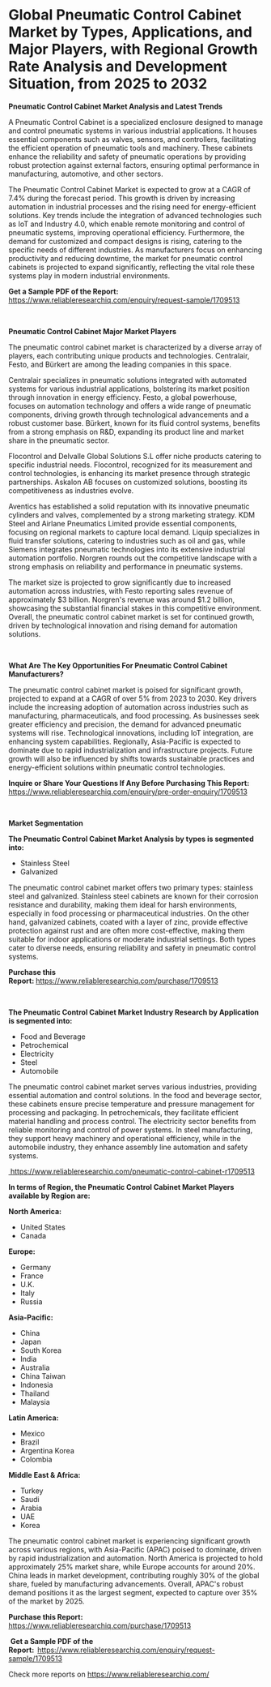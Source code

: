 <p><h1>Global Pneumatic Control Cabinet Market by Types, Applications, and Major Players, with Regional Growth Rate Analysis and Development Situation, from 2025 to 2032</h1></p><p><strong>Pneumatic Control Cabinet Market Analysis and Latest Trends</strong></p>
<p><p>A Pneumatic Control Cabinet is a specialized enclosure designed to manage and control pneumatic systems in various industrial applications. It houses essential components such as valves, sensors, and controllers, facilitating the efficient operation of pneumatic tools and machinery. These cabinets enhance the reliability and safety of pneumatic operations by providing robust protection against external factors, ensuring optimal performance in manufacturing, automotive, and other sectors.</p><p>The Pneumatic Control Cabinet Market is expected to grow at a CAGR of 7.4% during the forecast period. This growth is driven by increasing automation in industrial processes and the rising need for energy-efficient solutions. Key trends include the integration of advanced technologies such as IoT and Industry 4.0, which enable remote monitoring and control of pneumatic systems, improving operational efficiency. Furthermore, the demand for customized and compact designs is rising, catering to the specific needs of different industries. As manufacturers focus on enhancing productivity and reducing downtime, the market for pneumatic control cabinets is projected to expand significantly, reflecting the vital role these systems play in modern industrial environments.</p></p>
<p><strong>Get a Sample PDF of the Report:&nbsp;</strong> <a href="https://www.reliableresearchiq.com/enquiry/request-sample/1709513?utm_campaign=3505&utm_medium=2&utm_source=Github&utm_content=ia&utm_term=27032025&utm_id=pneumatic-control-cabinet">https://www.reliableresearchiq.com/enquiry/request-sample/1709513</a></p>
<p>&nbsp;</p>
<p><strong>Pneumatic Control Cabinet Major Market Players</strong></p>
<p><p>The pneumatic control cabinet market is characterized by a diverse array of players, each contributing unique products and technologies. Centralair, Festo, and Bürkert are among the leading companies in this space. </p><p>Centralair specializes in pneumatic solutions integrated with automated systems for various industrial applications, bolstering its market position through innovation in energy efficiency. Festo, a global powerhouse, focuses on automation technology and offers a wide range of pneumatic components, driving growth through technological advancements and a robust customer base. Bürkert, known for its fluid control systems, benefits from a strong emphasis on R&D, expanding its product line and market share in the pneumatic sector.</p><p>Flocontrol and Delvalle Global Solutions S.L offer niche products catering to specific industrial needs. Flocontrol, recognized for its measurement and control technologies, is enhancing its market presence through strategic partnerships. Askalon AB focuses on customized solutions, boosting its competitiveness as industries evolve.</p><p>Aventics has established a solid reputation with its innovative pneumatic cylinders and valves, complemented by a strong marketing strategy. KDM Steel and Airlane Pneumatics Limited provide essential components, focusing on regional markets to capture local demand. Liquip specializes in fluid transfer solutions, catering to industries such as oil and gas, while Siemens integrates pneumatic technologies into its extensive industrial automation portfolio. Norgren rounds out the competitive landscape with a strong emphasis on reliability and performance in pneumatic systems.</p><p>The market size is projected to grow significantly due to increased automation across industries, with Festo reporting sales revenue of approximately $3 billion. Norgren's revenue was around $1.2 billion, showcasing the substantial financial stakes in this competitive environment. Overall, the pneumatic control cabinet market is set for continued growth, driven by technological innovation and rising demand for automation solutions.</p></p>
<p>&nbsp;</p>
<p><strong>What Are The Key Opportunities For Pneumatic Control Cabinet Manufacturers?</strong></p>
<p><p>The pneumatic control cabinet market is poised for significant growth, projected to expand at a CAGR of over 5% from 2023 to 2030. Key drivers include the increasing adoption of automation across industries such as manufacturing, pharmaceuticals, and food processing. As businesses seek greater efficiency and precision, the demand for advanced pneumatic systems will rise. Technological innovations, including IoT integration, are enhancing system capabilities. Regionally, Asia-Pacific is expected to dominate due to rapid industrialization and infrastructure projects. Future growth will also be influenced by shifts towards sustainable practices and energy-efficient solutions within pneumatic control technologies.</p></p>
<p><strong>Inquire or Share Your Questions If Any Before Purchasing This Report:</strong> <a href="https://www.reliableresearchiq.com/enquiry/pre-order-enquiry/1709513?utm_campaign=3505&utm_medium=2&utm_source=Github&utm_content=ia&utm_term=27032025&utm_id=pneumatic-control-cabinet">https://www.reliableresearchiq.com/enquiry/pre-order-enquiry/1709513</a></p>
<p>&nbsp;</p>
<p><strong>Market Segmentation</strong></p>
<p><strong>The Pneumatic Control Cabinet Market Analysis by types is segmented into:</strong></p>
<p><ul><li>Stainless Steel</li><li>Galvanized</li></ul></p>
<p><p>The pneumatic control cabinet market offers two primary types: stainless steel and galvanized. Stainless steel cabinets are known for their corrosion resistance and durability, making them ideal for harsh environments, especially in food processing or pharmaceutical industries. On the other hand, galvanized cabinets, coated with a layer of zinc, provide effective protection against rust and are often more cost-effective, making them suitable for indoor applications or moderate industrial settings. Both types cater to diverse needs, ensuring reliability and safety in pneumatic control systems.</p></p>
<p><strong>Purchase this Report:&nbsp;</strong><a href="https://www.reliableresearchiq.com/purchase/1709513?utm_campaign=3505&utm_medium=2&utm_source=Github&utm_content=ia&utm_term=27032025&utm_id=pneumatic-control-cabinet">https://www.reliableresearchiq.com/purchase/1709513</a></p>
<p>&nbsp;</p>
<p><strong>The Pneumatic Control Cabinet Market Industry Research by Application is segmented into:</strong></p>
<p><ul><li>Food and Beverage</li><li>Petrochemical</li><li>Electricity</li><li>Steel</li><li>Automobile</li></ul></p>
<p><p>The pneumatic control cabinet market serves various industries, providing essential automation and control solutions. In the food and beverage sector, these cabinets ensure precise temperature and pressure management for processing and packaging. In petrochemicals, they facilitate efficient material handling and process control. The electricity sector benefits from reliable monitoring and control of power systems. In steel manufacturing, they support heavy machinery and operational efficiency, while in the automobile industry, they enhance assembly line automation and safety systems.</p></p>
<p><a href="https://www.reliableresearchiq.com/pneumatic-control-cabinet-r1709513?utm_campaign=3505&utm_medium=2&utm_source=Github&utm_content=ia&utm_term=27032025&utm_id=pneumatic-control-cabinet">&nbsp;https://www.reliableresearchiq.com/pneumatic-control-cabinet-r1709513</a></p>
<p><strong>In terms of Region, the Pneumatic Control Cabinet Market Players available by Region are:</strong></p>
<p>
    <p> <strong> North America: </strong>
        <ul>
            <li>United States</li>
            <li>Canada</li>
        </ul>
        </p> 
    <p> <strong> Europe: </strong>
        <ul>
            <li>Germany</li>
            <li>France</li>
            <li>U.K.</li>
            <li>Italy</li>
            <li>Russia</li>
        </ul>
        </p> 
    <p> <strong> Asia-Pacific: </strong>
        <ul>
            <li>China</li>
            <li>Japan</li>
            <li>South Korea</li>
            <li>India</li>
            <li>Australia</li>
            <li>China Taiwan</li>
            <li>Indonesia</li>
            <li>Thailand</li>
            <li>Malaysia</li>
        </ul>
        </p> 
    <p> <strong> Latin America: </strong>
        <ul>
            <li>Mexico</li>
            <li>Brazil</li>
            <li>Argentina Korea</li>
            <li>Colombia</li>
        </ul>
        </p> 
    <p> <strong> Middle East & Africa: </strong>
        <ul>
            <li>Turkey</li>
            <li>Saudi</li>
            <li>Arabia</li>
            <li>UAE</li>
            <li>Korea</li>
        </ul>
    </p>
    </p>
<p><p>The pneumatic control cabinet market is experiencing significant growth across various regions, with Asia-Pacific (APAC) poised to dominate, driven by rapid industrialization and automation. North America is projected to hold approximately 25% market share, while Europe accounts for around 20%. China leads in market development, contributing roughly 30% of the global share, fueled by manufacturing advancements. Overall, APAC's robust demand positions it as the largest segment, expected to capture over 35% of the market by 2025.</p></p>
<p><strong>Purchase this Report: </strong><a href="https://www.reliableresearchiq.com/purchase/1709513?utm_campaign=3505&utm_medium=2&utm_source=Github&utm_content=ia&utm_term=27032025&utm_id=pneumatic-control-cabinet">https://www.reliableresearchiq.com/purchase/1709513</a></p>
<p>&nbsp;<strong>Get a Sample PDF of the Report:&nbsp;&nbsp;</strong><a href="https://www.reliableresearchiq.com/enquiry/request-sample/1709513?utm_campaign=3505&utm_medium=2&utm_source=Github&utm_content=ia&utm_term=27032025&utm_id=pneumatic-control-cabinet">https://www.reliableresearchiq.com/enquiry/request-sample/1709513</a></p>
<p><strong></strong></p>
<p>Check more reports on <a href="https://www.reliableresearchiq.com/?utm_campaign=3505&utm_medium=2&utm_source=Github&utm_content=ia&utm_term=27032025&utm_id=pneumatic-control-cabinet">https://www.reliableresearchiq.com/</a></p>